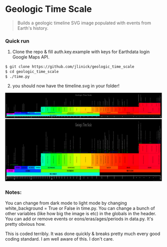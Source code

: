 # Geologic Time Scale
> Builds a geologic timeline SVG image populated with events from Earth's history.

 ### Quick run
 
 1. Clone the repo & fill auth.key.example with keys for Earthdata login Google Maps API.
 ```shell
$ git clone https://github.com/jlinick/geologic_time_scale
$ cd geologic_time_scale
$ ./time.py
```
 2. you should now have the timeline.svg in your folder!

![Example Image](./example.svg)
<img src="./example.svg" width="1200" height="200">

### Notes:

You can change from dark mode to light mode by changing white\_background = True or False in time.py. You can change a bunch of other variables (like how big the image is etc) in the globals in the header.
You can add or remove events or eons/eras/ages/periods in data.py. It's pretty obvious how.

This is coded terribly. It was done quickly & breaks pretty much every good coding standard. I am well aware of this. I don't care. 

